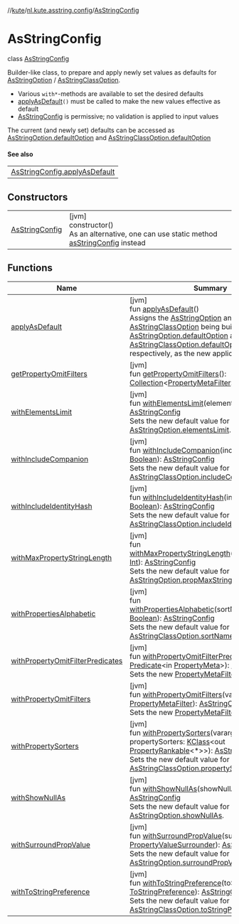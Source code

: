 //[kute](../../../index.md)/[nl.kute.asstring.config](../index.md)/[AsStringConfig](index.md)

# AsStringConfig

class [AsStringConfig](index.md)

Builder-like class, to prepare and apply newly set values as defaults for [AsStringOption](../../nl.kute.asstring.annotation.option/-as-string-option/index.md) / [AsStringClassOption](../../nl.kute.asstring.annotation.option/-as-string-class-option/index.md).

- 
   Various `with*`-methods are available to set the desired defaults
- 
   [applyAsDefault](apply-as-default.md)`()` must be called to make the new values effective as default
- 
   [AsStringConfig](index.md) is permissive; no validation is applied to input values

The current (and newly set) defaults can be accessed as [AsStringOption.defaultOption](../../nl.kute.asstring.annotation.option/-as-string-option/-default-option/default-option.md) and [AsStringClassOption.defaultOption](../../nl.kute.asstring.annotation.option/-as-string-class-option/-default-option/default-option.md)

#### See also

| |
|---|
| [AsStringConfig.applyAsDefault](apply-as-default.md) |

## Constructors

| | |
|---|---|
| [AsStringConfig](-as-string-config.md) | [jvm]<br>constructor()<br>As an alternative, one can use static method [asStringConfig](../as-string-config.md) instead |

## Functions

| Name | Summary |
|---|---|
| [applyAsDefault](apply-as-default.md) | [jvm]<br>fun [applyAsDefault](apply-as-default.md)()<br>Assigns the [AsStringOption](../../nl.kute.asstring.annotation.option/-as-string-option/index.md) and [AsStringClassOption](../../nl.kute.asstring.annotation.option/-as-string-class-option/index.md) being built, to [AsStringOption.defaultOption](../../nl.kute.asstring.annotation.option/-as-string-option/-default-option/default-option.md) and [AsStringClassOption.defaultOption](../../nl.kute.asstring.annotation.option/-as-string-class-option/-default-option/default-option.md), respectively, as the new application defaults. |
| [getPropertyOmitFilters](get-property-omit-filters.md) | [jvm]<br>fun [getPropertyOmitFilters](get-property-omit-filters.md)(): [Collection](https://kotlinlang.org/api/latest/jvm/stdlib/kotlin.collections/-collection/index.html)&lt;[PropertyMetaFilter](../../nl.kute.asstring.property.filter/-property-meta-filter/index.md)&gt; |
| [withElementsLimit](with-elements-limit.md) | [jvm]<br>fun [withElementsLimit](with-elements-limit.md)(elementsLimit: [Int](https://kotlinlang.org/api/latest/jvm/stdlib/kotlin/-int/index.html)): [AsStringConfig](index.md)<br>Sets the new default value for [AsStringOption.elementsLimit](../../nl.kute.asstring.annotation.option/-as-string-option/elements-limit.md). |
| [withIncludeCompanion](with-include-companion.md) | [jvm]<br>fun [withIncludeCompanion](with-include-companion.md)(includeCompanion: [Boolean](https://kotlinlang.org/api/latest/jvm/stdlib/kotlin/-boolean/index.html)): [AsStringConfig](index.md)<br>Sets the new default value for [AsStringClassOption.includeCompanion](../../nl.kute.asstring.annotation.option/-as-string-class-option/include-companion.md). |
| [withIncludeIdentityHash](with-include-identity-hash.md) | [jvm]<br>fun [withIncludeIdentityHash](with-include-identity-hash.md)(includeHash: [Boolean](https://kotlinlang.org/api/latest/jvm/stdlib/kotlin/-boolean/index.html)): [AsStringConfig](index.md)<br>Sets the new default value for [AsStringClassOption.includeIdentityHash](../../nl.kute.asstring.annotation.option/-as-string-class-option/include-identity-hash.md). |
| [withMaxPropertyStringLength](with-max-property-string-length.md) | [jvm]<br>fun [withMaxPropertyStringLength](with-max-property-string-length.md)(propMaxLength: [Int](https://kotlinlang.org/api/latest/jvm/stdlib/kotlin/-int/index.html)): [AsStringConfig](index.md)<br>Sets the new default value for [AsStringOption.propMaxStringValueLength](../../nl.kute.asstring.annotation.option/-as-string-option/prop-max-string-value-length.md). |
| [withPropertiesAlphabetic](with-properties-alphabetic.md) | [jvm]<br>fun [withPropertiesAlphabetic](with-properties-alphabetic.md)(sortNamesAlphabetic: [Boolean](https://kotlinlang.org/api/latest/jvm/stdlib/kotlin/-boolean/index.html)): [AsStringConfig](index.md)<br>Sets the new default value for [AsStringClassOption.sortNamesAlphabetic](../../nl.kute.asstring.annotation.option/-as-string-class-option/sort-names-alphabetic.md). |
| [withPropertyOmitFilterPredicates](with-property-omit-filter-predicates.md) | [jvm]<br>fun [withPropertyOmitFilterPredicates](with-property-omit-filter-predicates.md)(predicate: [Predicate](https://docs.oracle.com/javase/8/docs/api/java/util/function/Predicate.html)&lt;in [PropertyMeta](../../nl.kute.asstring.property.meta/-property-meta/index.md)&gt;): [AsStringConfig](index.md)<br>Sets the new [PropertyMetaFilter](../../nl.kute.asstring.property.filter/-property-meta-filter/index.md)s to be applied. |
| [withPropertyOmitFilters](with-property-omit-filters.md) | [jvm]<br>fun [withPropertyOmitFilters](with-property-omit-filters.md)(vararg filters: [PropertyMetaFilter](../../nl.kute.asstring.property.filter/-property-meta-filter/index.md)): [AsStringConfig](index.md)<br>Sets the new [PropertyMetaFilter](../../nl.kute.asstring.property.filter/-property-meta-filter/index.md)s to be applied. |
| [withPropertySorters](with-property-sorters.md) | [jvm]<br>fun [withPropertySorters](with-property-sorters.md)(vararg propertySorters: [KClass](https://kotlinlang.org/api/latest/jvm/stdlib/kotlin.reflect/-k-class/index.html)&lt;out [PropertyRankable](../../nl.kute.asstring.property.ranking/-property-rankable/index.md)&lt;*&gt;&gt;): [AsStringConfig](index.md)<br>Sets the new default value for [AsStringClassOption.propertySorters](../../nl.kute.asstring.annotation.option/-as-string-class-option/property-sorters.md). |
| [withShowNullAs](with-show-null-as.md) | [jvm]<br>fun [withShowNullAs](with-show-null-as.md)(showNullAs: [String](https://kotlinlang.org/api/latest/jvm/stdlib/kotlin/-string/index.html)): [AsStringConfig](index.md)<br>Sets the new default value for [AsStringOption.showNullAs](../../nl.kute.asstring.annotation.option/-as-string-option/show-null-as.md). |
| [withSurroundPropValue](with-surround-prop-value.md) | [jvm]<br>fun [withSurroundPropValue](with-surround-prop-value.md)(surroundPropValue: [PropertyValueSurrounder](../../nl.kute.asstring.annotation.option/-property-value-surrounder/index.md)): [AsStringConfig](index.md)<br>Sets the new default value for [AsStringOption.surroundPropValue](../../nl.kute.asstring.annotation.option/-as-string-option/surround-prop-value.md). |
| [withToStringPreference](with-to-string-preference.md) | [jvm]<br>fun [withToStringPreference](with-to-string-preference.md)(toStringPreference: [ToStringPreference](../../nl.kute.asstring.annotation.option/-to-string-preference/index.md)): [AsStringConfig](index.md)<br>Sets the new default value for [AsStringClassOption.toStringPreference](../../nl.kute.asstring.annotation.option/-as-string-class-option/to-string-preference.md). |
